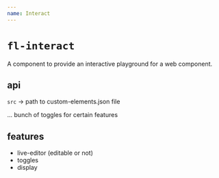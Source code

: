```yaml
---
name: Interact
---
```


# `fl-interact`

A component to provide an interactive playground for a web component.

## api

`src` -> path to custom-elements.json file

... bunch of toggles for certain features

## features

- live-editor (editable or not)
- toggles
- display


